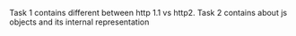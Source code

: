 Task 1 contains different between http 1.1 vs http2.
Task 2 contains about js objects and its internal representation
